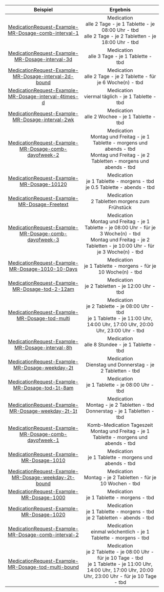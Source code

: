 | Beispiel | Ergebnis |
| :---: | :---:|
|[MedicationRequest-Example-MR-Dosage-comb-interval-1](./MedicationRequest-Example-MR-Dosage-comb-interval-1.html) | Medication<br>alle 2 Tage - je 1 Tablette - je 08:00 Uhr - tbd<br>alle 2 Tage - je 2 Tabletten - je 18:00 Uhr - tbd |
|[MedicationRequest-Example-MR-Dosage-interval-3d](./MedicationRequest-Example-MR-Dosage-interval-3d.html) | Medication<br>alle 3 Tage - je 1 Tablette - tbd |
|[MedicationRequest-Example-MR-Dosage-interval-2d-bound](./MedicationRequest-Example-MR-Dosage-interval-2d-bound.html) | Medication<br>alle 2 Tage - je 2 Tablette - für je 6 Woche(n) - tbd |
|[MedicationRequest-Example-MR-Dosage-interval-4times-d](./MedicationRequest-Example-MR-Dosage-interval-4times-d.html) | Medication<br>viermal täglich - je 1 Tablette - tbd |
|[MedicationRequest-Example-MR-Dosage-interval-2wk](./MedicationRequest-Example-MR-Dosage-interval-2wk.html) | Medication<br>alle 2 Wochee - je 1 Tablette - tbd |
|[MedicationRequest-Example-MR-Dosage-comb-dayofweek-2](./MedicationRequest-Example-MR-Dosage-comb-dayofweek-2.html) | Medication<br>Montag und Freitag - je 1 Tablette - morgens und abends - tbd<br>Montag und Freitag - je 2 Tabletten - morgens und abends - tbd |
|[MedicationRequest-Example-MR-Dosage-10120](./MedicationRequest-Example-MR-Dosage-10120.html) | Medication<br>je 1 Tablette - morgens - tbd<br>je 0.5 Tablette - abends - tbd |
|[MedicationRequest-Example-MR-Dosage-Freetext](./MedicationRequest-Example-MR-Dosage-Freetext.html) | Medication<br>2 Tabletten morgens zum Frühstück |
|[MedicationRequest-Example-MR-Dosage-comb-dayofweek-3](./MedicationRequest-Example-MR-Dosage-comb-dayofweek-3.html) | Medication<br>Montag und Freitag - je 1 Tablette - je 08:00 Uhr - für je 3 Woche(n) - tbd<br>Montag und Freitag - je 2 Tabletten - je 10:00 Uhr - für je 3 Woche(n) - tbd |
|[MedicationRequest-Example-MR-Dosage-1010-10-Days](./MedicationRequest-Example-MR-Dosage-1010-10-Days.html) | Medication<br>je 1 Tablette - morgens - für je 10 Woche(n) - tbd |
|[MedicationRequest-Example-MR-Dosage-tod-2-12am](./MedicationRequest-Example-MR-Dosage-tod-2-12am.html) | Medication<br>je 2 Tabletten - je 12:00 Uhr - tbd |
|[MedicationRequest-Example-MR-Dosage-tod-multi](./MedicationRequest-Example-MR-Dosage-tod-multi.html) | Medication<br>je 2 Tablette - je 08:00 Uhr - tbd<br>je 1 Tablette - je 11:00 Uhr, 14:00 Uhr, 17:00 Uhr, 20:00 Uhr, 23:00 Uhr - tbd |
|[MedicationRequest-Example-MR-Dosage-interval-8h](./MedicationRequest-Example-MR-Dosage-interval-8h.html) | Medication<br>alle 8 Stundee - je 1 Tablette - tbd |
|[MedicationRequest-Example-MR-Dosage-weekday-2t](./MedicationRequest-Example-MR-Dosage-weekday-2t.html) | Medication<br>Dienstag und Donnerstag - je 2 Tabletten - tbd |
|[MedicationRequest-Example-MR-Dosage-tod-1t-8am](./MedicationRequest-Example-MR-Dosage-tod-1t-8am.html) | Medication<br>je 1 Tablette - je 08:00 Uhr - tbd |
|[MedicationRequest-Example-MR-Dosage-weekday-2t-1t](./MedicationRequest-Example-MR-Dosage-weekday-2t-1t.html) | Medication<br>Montag - je 2 Tabletten - tbd<br>Donnerstag - je 1 Tabletten - tbd |
|[MedicationRequest-Example-MR-Dosage-comb-dayofweek-1](./MedicationRequest-Example-MR-Dosage-comb-dayofweek-1.html) | Komb-Medication Tageszeit<br>Montag und Freitag - je 1 Tablette - morgens und abends - tbd |
|[MedicationRequest-Example-MR-Dosage-1010](./MedicationRequest-Example-MR-Dosage-1010.html) | Medication<br>je 1 Tablette - morgens und abends - tbd |
|[MedicationRequest-Example-MR-Dosage-weekday-2t-bound](./MedicationRequest-Example-MR-Dosage-weekday-2t-bound.html) | Medication<br>Montag - je 2 Tabletten - für je 10 Wochen - tbd |
|[MedicationRequest-Example-MR-Dosage-1000](./MedicationRequest-Example-MR-Dosage-1000.html) | Medication<br>je 1 Tablette - morgens - tbd |
|[MedicationRequest-Example-MR-Dosage-1020](./MedicationRequest-Example-MR-Dosage-1020.html) | Medication<br>je 1 Tablette - morgens - tbd<br>je 2 Tabletten - abends - tbd |
|[MedicationRequest-Example-MR-Dosage-comb-interval-2](./MedicationRequest-Example-MR-Dosage-comb-interval-2.html) | Medication<br>einmal wöchentlich - je 1 Tablette - morgens - tbd |
|[MedicationRequest-Example-MR-Dosage-tod-multi-bound](./MedicationRequest-Example-MR-Dosage-tod-multi-bound.html) | Medication<br>je 2 Tablette - je 08:00 Uhr - für je 10 Tage - tbd<br>je 1 Tablette - je 11:00 Uhr, 14:00 Uhr, 17:00 Uhr, 20:00 Uhr, 23:00 Uhr - für je 10 Tage - tbd |